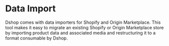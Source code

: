 # Data Import

Dshop comes with data importers for Shopify and Origin Marketplace. This tool
makes it easy to migrate an existing Shopify or Origin Marketplace store by
importing product data and associated media and restructuring it to a format
consumable by Dshop.
